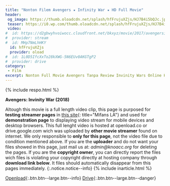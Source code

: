 ```yaml
---
title: "Nonton Filem Avengers ★ Infinity War ★ HD Full Movie"
header:
 og_image: https://thumb.oloadcdn.net/splash/hfFrujuXZjs/HJ7B4i5bQJc.jpg
 teaser: https://i0.wp.com/thumb.oloadcdn.net/splash/hfFrujuXZjs/HJ7B4i5bQ.jpg?resize=340,180
 video:
#  id: https://d2gbwyhvoiwocc.cloudfront.net/bkxyz/movie/2017/avengersinfinitywar2018HDTC720.MP4
#  provider: stream
#  id: MHp7NmLhHKY
  id: hfFrujuXZjs
  provider: oload
#  id: 1L0D5IfcXxTo28kXWG-5N6EUv0AKGTgP2
#  provider: drive
category:
 - Film
excerpt: Nonton Full Movie Avengers Tanpa Review Invinity Wars Online HD
---
```

{% include respo.html %}

**Avengers: Invinity War (2018)**

Altough this movie is a full length video clip, this page is purposed for **testing streamer pages** in [this site](https://mi.knoacc.org/){: title="Mifans LA"} and used for **demonstration page** to displaying video stream for mobile devices and desktop browsers.
This full lenght video is hosted at openload.co or drive.google.com wich was uploaded by **other movie streamer** found on internet.
We only responsible to **only for this page**, not the video file due to condition mentioned above.
If you are the **uploader** and do not want your files showed in this page, just mail us at: _admin@knoacc.org_ for deleting the pages.
If you are the **copyright owner**, you can directly report the files wich files is violating your copyright directly at hosting company through **download link below**. It files should automatically disappear from this pages immediately.
{:.notice.notice--info}
{% include inarticle.html %}

[Openload](https://mi.knoacc.org/dl/any?dom=oload.stream&code=f/hfFrujuXZjs&name=4veng3rs.1nf1n1ty.W4r.2018.BluRay.720p.mp4&size=660MB){:.btn.btn--large.btn--info} [Drive](https://mi.knoacc.org/dl/drive?name=4veng3rs.1nf1n1ty.W4r.2018.BluRay.720p.mp4&size=660MB&id=1L0D5IfcXxTo28kXWG-5N6EUv0AKGTgP2){:.btn.btn--large.btn--danger}


